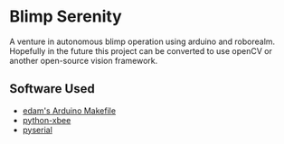 # Blimp Serenity
A venture in autonomous blimp operation using arduino and roborealm.
Hopefully in the future this project can be converted to use openCV
or another open-source vision framework.

## Software Used
- [edam's Arduino Makefile](http://ed.am/dev/make/arduino-mk)
- [python-xbee](http://code.google.com/p/python-xbee/)
- [pyserial](http://pyserial.sourceforge.net/)